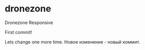 # dronezone
Dronezone Responsive


First commit!

Lets change one more time.
Новое изменение - новый коммит.